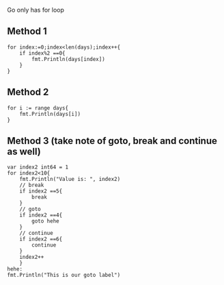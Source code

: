 Go only has for loop

## Method 1
```
for index:=0;index<len(days);index++{
	if index%2 ==0{
		fmt.Println(days[index])
	}
}
```

## Method 2
```
for i := range days{
	fmt.Println(days[i])
}
```

## Method 3 (take note of goto, break and continue as well)
```
var index2 int64 = 1
for index2<10{
	fmt.Println("Value is: ", index2)
	// break
	if index2 ==5{
		break
	}
	// goto	
	if index2 ==4{
		goto hehe
	}
	// continue
	if index2 ==6{
		continue
	}
	index2++
	}
hehe:
fmt.Println("This is our goto label")
```
